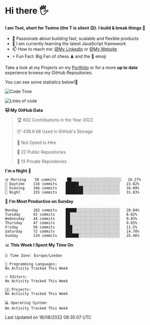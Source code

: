 # Hi there :raised_hand_with_fingers_splayed:
#### I am Tsot, short for Tsotne (the T is silent :wink:). I build & break things :space_invader:
- :telescope: Passionate about building fast, scalable and flexible products
- :seedling: I am currently learning the latest JavaScript framework 
- :mailbox: How to reach me: [@My LinkedIn](https://www.linkedin.com/in/tsotne-gvadzabia/) or [@My Website](https://tsotne.co.uk/contact)
- :zap: Fun Fact: Big Fan of chess ♟ and the 👾 emoji

Take a look at my Projects on my [Portfolio](https://tsotne.co.uk/) or for a more **up to date** experience browse my GitHub Repositories.

You can see some statistics below!:space_invader:
<!--START_SECTION:waka-->
![Code Time](http://img.shields.io/badge/Code%20Time-527%20hrs%2024%20mins-blue)

![Lines of code](https://img.shields.io/badge/From%20Hello%20World%20I%27ve%20Written-627%20Thousand%20lines%20of%20code-blue)

**🐱 My GitHub Data** 

> 🏆 602 Contributions in the Year 2022
 > 
> 📦 438.9 kB Used in GitHub's Storage 
 > 
> 🚫 Not Opted to Hire
 > 
> 📜 22 Public Repositories 
 > 
> 🔑 13 Private Repositories  
 > 
**I'm a Night 🦉** 

```text
🌞 Morning    50 commits     ██░░░░░░░░░░░░░░░░░░░░░░░   10.27% 
🌆 Daytime    116 commits    ██████░░░░░░░░░░░░░░░░░░░   23.82% 
🌃 Evening    166 commits    ████████░░░░░░░░░░░░░░░░░   34.09% 
🌙 Night      155 commits    ████████░░░░░░░░░░░░░░░░░   31.83%

```
📅 **I'm Most Productive on Sunday** 

```text
Monday       102 commits    █████░░░░░░░░░░░░░░░░░░░░   20.94% 
Tuesday      42 commits     ██░░░░░░░░░░░░░░░░░░░░░░░   8.62% 
Wednesday    44 commits     ██░░░░░░░░░░░░░░░░░░░░░░░   9.03% 
Thursday     47 commits     ██░░░░░░░░░░░░░░░░░░░░░░░   9.65% 
Friday       56 commits     ███░░░░░░░░░░░░░░░░░░░░░░   11.5% 
Saturday     72 commits     ███░░░░░░░░░░░░░░░░░░░░░░   14.78% 
Sunday       124 commits    ██████░░░░░░░░░░░░░░░░░░░   25.46%

```


📊 **This Week I Spent My Time On** 

```text
⌚︎ Time Zone: Europe/London

💬 Programming Languages: 
No Activity Tracked This Week

🔥 Editors: 
No Activity Tracked This Week

🐱‍💻 Projects: 
No Activity Tracked This Week

💻 Operating System: 
No Activity Tracked This Week

```


 Last Updated on 18/08/2022 08:35:07 UTC
<!--END_SECTION:waka-->
